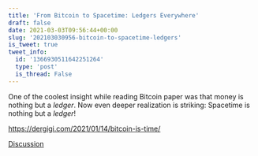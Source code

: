 ```yaml
---
title: 'From Bitcoin to Spacetime: Ledgers Everywhere'
draft: false
date: 2021-03-03T09:56:44+00:00
slug: '202103030956-bitcoin-to-spacetime-ledgers'
is_tweet: true
tweet_info:
  id: '1366930511642251264'
  type: 'post'
  is_thread: False
---
```




One of the coolest insight while reading Bitcoin paper was that money is nothing but a *ledger*. Now even deeper realization is striking: Spacetime is nothing but a *ledger*!

<https://dergigi.com/2021/01/14/bitcoin-is-time/>

[Discussion](https://x.com/sytelus/status/1366930511642251264)
